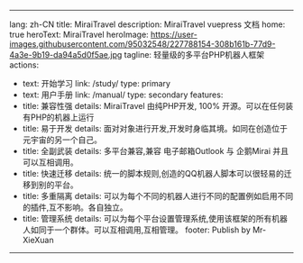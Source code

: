 
---
lang: zh-CN
title: MiraiTravel
description: MiraiTravel vuepress 文档
home: true
heroText: MiraiTravel
heroImage: https://user-images.githubusercontent.com/95032548/227788154-308b161b-77d9-4a3e-9b19-da94a5d0f5ae.jpg
tagline: 轻量级的多平台PHP机器人框架
actions:
  - text: 开始学习
    link: /study/
    type: primary
  - text: 用户手册
    link: /manual/
    type: secondary
features:
  - title: 兼容性强
    details: MiraiTravel 由纯PHP开发, 100% 开源。可以在任何装有PHP的机器上运行
  - title: 易于开发
    details: 面对对象进行开发,开发时身临其境。如同在创造位于元宇宙的另一个自己。
  - title: 全副武装
    details: 多平台兼容,兼容 电子邮箱Outlook 与 企鹅Mirai 并且可以互相调用。
  - title: 快速迁移
    details: 统一的脚本规则,创造的QQ机器人脚本可以很轻易的迁移到别的平台。
  - title: 多重隔离
    details: 可以为每个不同的机器人进行不同的配置例如启用不同的插件,互不影响。各自独立。
  - title: 管理系统
    details: 可以为每个平台设置管理系统,使用该框架的所有机器人如同于一个群体。可以互相调用,互相管理。
footer: Publish by Mr-XieXuan
---

